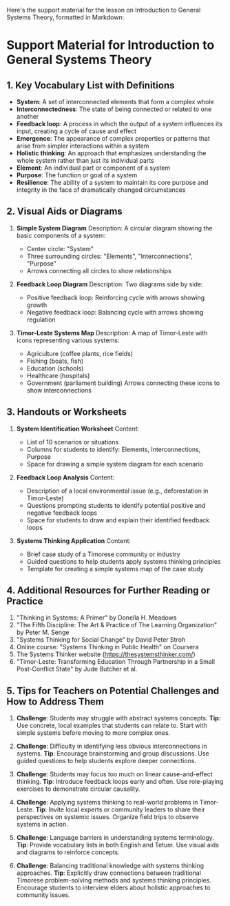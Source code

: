 Here's the support material for the lesson on Introduction to General Systems Theory, formatted in Markdown:

# Support Material for Introduction to General Systems Theory

## 1. Key Vocabulary List with Definitions

- **System**: A set of interconnected elements that form a complex whole
- **Interconnectedness**: The state of being connected or related to one another
- **Feedback loop**: A process in which the output of a system influences its input, creating a cycle of cause and effect
- **Emergence**: The appearance of complex properties or patterns that arise from simpler interactions within a system
- **Holistic thinking**: An approach that emphasizes understanding the whole system rather than just its individual parts
- **Element**: An individual part or component of a system
- **Purpose**: The function or goal of a system
- **Resilience**: The ability of a system to maintain its core purpose and integrity in the face of dramatically changed circumstances

## 2. Visual Aids or Diagrams

1. **Simple System Diagram**
   Description: A circular diagram showing the basic components of a system:
   - Center circle: "System"
   - Three surrounding circles: "Elements", "Interconnections", "Purpose"
   - Arrows connecting all circles to show relationships

2. **Feedback Loop Diagram**
   Description: Two diagrams side by side:
   - Positive feedback loop: Reinforcing cycle with arrows showing growth
   - Negative feedback loop: Balancing cycle with arrows showing regulation

3. **Timor-Leste Systems Map**
   Description: A map of Timor-Leste with icons representing various systems:
   - Agriculture (coffee plants, rice fields)
   - Fishing (boats, fish)
   - Education (schools)
   - Healthcare (hospitals)
   - Government (parliament building)
   Arrows connecting these icons to show interconnections

## 3. Handouts or Worksheets

1. **System Identification Worksheet**
   Content:
   - List of 10 scenarios or situations
   - Columns for students to identify: Elements, Interconnections, Purpose
   - Space for drawing a simple system diagram for each scenario

2. **Feedback Loop Analysis**
   Content:
   - Description of a local environmental issue (e.g., deforestation in Timor-Leste)
   - Questions prompting students to identify potential positive and negative feedback loops
   - Space for students to draw and explain their identified feedback loops

3. **Systems Thinking Application**
   Content:
   - Brief case study of a Timorese community or industry
   - Guided questions to help students apply systems thinking principles
   - Template for creating a simple systems map of the case study

## 4. Additional Resources for Further Reading or Practice

1. "Thinking in Systems: A Primer" by Donella H. Meadows
2. "The Fifth Discipline: The Art & Practice of The Learning Organization" by Peter M. Senge
3. "Systems Thinking for Social Change" by David Peter Stroh
4. Online course: "Systems Thinking in Public Health" on Coursera
5. The Systems Thinker website (https://thesystemsthinker.com/)
6. "Timor-Leste: Transforming Education Through Partnership in a Small Post-Conflict State" by Jude Butcher et al.

## 5. Tips for Teachers on Potential Challenges and How to Address Them

1. **Challenge**: Students may struggle with abstract systems concepts.
   **Tip**: Use concrete, local examples that students can relate to. Start with simple systems before moving to more complex ones.

2. **Challenge**: Difficulty in identifying less obvious interconnections in systems.
   **Tip**: Encourage brainstorming and group discussions. Use guided questions to help students explore deeper connections.

3. **Challenge**: Students may focus too much on linear cause-and-effect thinking.
   **Tip**: Introduce feedback loops early and often. Use role-playing exercises to demonstrate circular causality.

4. **Challenge**: Applying systems thinking to real-world problems in Timor-Leste.
   **Tip**: Invite local experts or community leaders to share their perspectives on systemic issues. Organize field trips to observe systems in action.

5. **Challenge**: Language barriers in understanding systems terminology.
   **Tip**: Provide vocabulary lists in both English and Tetum. Use visual aids and diagrams to reinforce concepts.

6. **Challenge**: Balancing traditional knowledge with systems thinking approaches.
   **Tip**: Explicitly draw connections between traditional Timorese problem-solving methods and systems thinking principles. Encourage students to interview elders about holistic approaches to community issues.